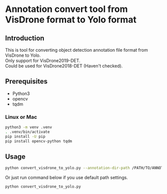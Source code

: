 # Annotation convert tool from VisDrone format to Yolo format

## Introduction
This is tool for converting object detection annotation file format from VisDrone to Yolo.  
Only support for VisDrone2019-DET.  
Could be used for VisDrone2018-DET (Haven't checked).

## Prerequisites
* Python3
* opencv
* tqdm

### Linux or Mac
```bash
python3 -m venv .venv
. .venv/bin/activate
pip install -U pip
pip install opencv-python tqdm
```

## Usage
```bash
python convert_visdrone_to_yolo.py --annotation-dir-path /PATH/TO/ANNOTATION_DIR --image-dir-path /PATH/TO/IMAGE_DIR --out-dir-path /PATH/TO/OUTPUT_DIR
```
Or just run command below if you use default path settings.
```bash
python convert_visdrone_to_yolo.py 
```